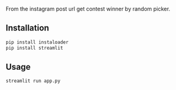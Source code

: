 From the instagram post url get contest winner by random picker.

## Installation

```bash
pip install instaloader
pip install streamlit
```

## Usage

```bash
streamlit run app.py
```
